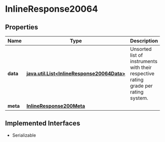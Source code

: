 

# InlineResponse20064


## Properties

Name | Type | Description | Notes
------------ | ------------- | ------------- | -------------
**data** | [**java.util.List&lt;InlineResponse20064Data&gt;**](InlineResponse20064Data.md) | Unsorted list of instruments with their respective rating grade per rating system. |  [optional]
**meta** | [**InlineResponse200Meta**](InlineResponse200Meta.md) |  |  [optional]


## Implemented Interfaces

* Serializable


